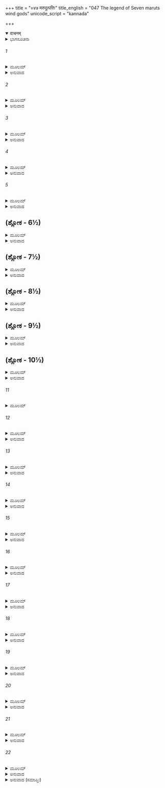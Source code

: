 +++
title = "०४७ मरुदुत्पत्तिः"
title_english = "047 The legend of Seven maruts wind gods"
unicode_script = "kannada"

+++
<details open><summary>वाचनम्</summary>

<div class="audioEmbed"  caption="श्रीराम-हरिसीताराममूर्ति-घनपाठिभ्यां वचनम्" src="https://archive.org/download/Ramayana-recitation-Sriram-harisItArAmamUrti-Ghanapaati-v2/Kanda_1/Kanda_1_BK-047-Marudut_Paththihi.mp3"></div>
</details>



<details><summary>ಭಾಗಸೂಚನಾ</summary>

ದಿತಿಯು ತನ್ನ ಪುತ್ರರನ್ನು ಮರುದ್ಗಣರಾಗಿಸಿ ದೇವಲೋಕದಲ್ಲಿ ಇರಿಸುವಂತೆ ಇಂದ್ರನಲ್ಲಿ ಹೇಳಿದುದು, ಇಂದ್ರನಿಂದ ಒಪ್ಪಿಗೆ, ದಿತಿಯ ತಪೋವನದಲ್ಲೇ ಇಕ್ವಾಕ್ಷು ಪುತ್ರ ವಿಶಾಲನ ಮೂಲಕ ವಿಶಾಲಾ ನಗರದ ನಿರ್ಮಾಣ, ಅಲ್ಲಿಯ ಆಗಿನ ರಾಜಾ ಸುಮತಿಯಿಂದ ವಿಶ್ವಾಮಿತ್ರರ ಸತ್ಕಾರ
</details>

###### 1


<details><summary>ಮೂಲಮ್</summary>

ಸಪ್ತಧಾ ತು ಕೃತೇ ಗರ್ಭೇ ದಿತಿಃ ಪರಮದುಃಖಿತಾ ।  
ಸಹಸ್ರಾಕ್ಷಂ ದುರಾಧರ್ಷಂ ವಾಕ್ಯಂ ಸಾನುನಯಾಬ್ರವೀತ್ ॥
</details>

<details><summary>ಅನುವಾದ</summary>

ಇಂದ್ರನು ತನ್ನ ಗರ್ಭವನ್ನು ಏಳು ತುಂಡುಗಳಾಗಿಸಿದಾಗ ದಿತಿಗೆ ಅತೀವ ದುಃಖವಾಯಿತು. ಆಕೆಯು ದುರ್ಧರ್ಷ ವೀರ ಸಹಸ್ರಾಕ್ಷ ಇಂದ್ರನಲ್ಲಿ ಕೇಳಿಕೊಂಡಳು.॥1॥
</details>

###### 2


<details><summary>ಮೂಲಮ್</summary>

ಮಮಾಪರಾಧಾದ್ಗರ್ಭೋಽಯಂ ಸಪ್ತಧಾ ಶಕಲೀಕೃತಃ ।  
ನಾಪರಾಧೋಹಿ ದೇವೇಶ ತವಾತ್ರ ಬಲಸೂದನ ॥
</details>

<details><summary>ಅನುವಾದ</summary>

ದೇವೇಶ! ಬಲಸೂದನ! ನನ್ನ ಅಪರಾಧದಿಂದಲೇ ಈ ಗರ್ಭವು ಏಳು ತುಂಡುಗಳಾದವು. ಇದರಲ್ಲಿ ನಿನ್ನ ಯಾವ ದೋಷವೂ ಇಲ್ಲ.॥2॥
</details>

###### 3


<details><summary>ಮೂಲಮ್</summary>

ಪ್ರಿಯಂ ತ್ವತ್ ಕೃತ ಮಿಚ್ಛಾಮಿ ಮಮ ಗರ್ಭವಿಪರ್ಯಯೇ ।  
ಮರುತಾಂ ಸಪ್ತ ಸಪ್ತಾನಾಂ ಸ್ಥಾನಪಾಲಾ ಭವಂತು ತೇ ॥
</details>

<details><summary>ಅನುವಾದ</summary>

ನೀನು ಕ್ರೂರತೆಯಿಂದ ಈ ಗರ್ಭವನ್ನು ನಾಶ ಮಾಡಿದ ನಿಮಿತ್ತದಿಂದ ಅದರ ಪರಿಣಾಮದಿಂದ ನಿನಗಾಗಿ ಹಾಗೂ ನನಗೂ ಪ್ರಿಯವಾಗುವಂತೆ, ಸುಖಕರವಾದ ಉಪಾಯವನ್ನು ಮಾಡಲು ನಾನು ಬಯಸುತ್ತಿರುವೆನು. ನನ್ನ ಗರ್ಭದ ಏಳು ತುಂಡುಗಳೂ ಏಳು ವ್ಯಕ್ತಿಗಳಾಗಿ ಏಳು ಮರುದ್ಗಣಗಳ ಸ್ಥಾನಗಳನ್ನು ಪಾಲಿಸುವವರಾಗಲಿ.॥3॥
</details>

###### 4


<details><summary>ಮೂಲಮ್</summary>

ವಾತಸ್ಕಂಧಾ ಇಮೇ ಸಪ್ತ ಚರಂತು ದಿವಿ ಪುತ್ರಕ ।  
ಮಾರುತಾ ಇತಿ ವಿಖ್ಯಾತಾ ದಿವ್ಯರೂಪಾಮಮಾತ್ಮಜಾಃ ॥
</details>

<details><summary>ಅನುವಾದ</summary>

ಮಗು! ದಿವ್ಯ ರೂಪಧಾರೀ ನನ್ನ ಪುತ್ರರು ‘ಮರುತ್’ ಎಂಬ ಹೆಸರಿನಿಂದ ಪ್ರಸಿದ್ಧರಾಗಿ ಆಕಾಶದಲ್ಲಿ ವಿಖ್ಯಾತವಾದ ಏಳು ವಾತಸ್ಕಂಧಗಳಾಗಲಿ. ಆವಹ, ಪ್ರವಹ, ಸಂವಹ, ಉದ್ವಹ, ವಿವಹ, ಪರಿವಹ ಮತ್ತು ಪರಾವಹ, ಇವು ಏಳು ವಾತಸ್ಕಂಧಗಳೆಂದು ಹೇಳುತ್ತಾರೆ. ಅವುಗಳಲ್ಲಿ ಈ ಮರುತ್ತುಗಳು ವಿಚರಿಸಲಿ.॥4॥
</details>

###### 5


<details><summary>ಮೂಲಮ್</summary>

ಬ್ರಹ್ಮಲೋಕಂ ಚರತ್ವೇಕ ಇಂದ್ರಲೋಕಂ ತಥಾಪರಃ ।  
ದಿವ್ಯವಾಯುರಿತಿಖ್ಯಾತಸ್ತೃತೀಯೋಽಪಿ ಮಹಾಯಶಾಃ ॥
</details>

<details><summary>ಅನುವಾದ</summary>

(ಮೇಲೆ ಹೇಳಿದ ಏಳು ಮರುತ್ತಗಳು ಏಳು-ಏಳರ ಗಣಗಳಾಗಿವೆ. ಈ ಪ್ರಕಾರ ನಲವತ್ತೊಂಭತ್ತು ಮರುತ್ತುಗಳು ಎಂದು ತಿಳಿಯಬೇಕು. ಇದರಲ್ಲಿ-) ಪ್ರಥಮ ಗಣವು ಬ್ರಹ್ಮಲೋಕದಲ್ಲಿ ವಿಚರಿಸಲಿ, ಎರಡನೆಯದು ಇಂದ್ರಲೋಕದಲ್ಲಿ ಸಂಚರಿಸಲಿ, ಮೂರನೆಯದು ಮಹಾಯಶಸ್ವೀ, ಮರುದ್ಗಣರು ದಿವ್ಯವಾಯುವೆಂದು ವಿಖ್ಯಾತವಾಗಿ ಅಂತರಿಕ್ಷದಲ್ಲಿ ವಿಹರಿಸಿಲಿ.॥5॥
</details>

## (ಶ್ಲೋಕ - 6½)


<details><summary>ಮೂಲಮ್</summary>

ಚತ್ವಾರಸ್ತು ಸುರಶ್ರೇಷ್ಠದಿಶೋ ವೈ ತವ ಶಾಸನಾತ್ ।  
ಸಂಚರಿಷ್ಯಂತಿ ಭದ್ರಂ ತೇಕಾಲೇನ ಹಿಮಮಾತ್ಮಜಾಃ ॥  
ತ್ವತ್ಕೃತೇನೈವ ನಾಮ್ನಾ ವೈ ಮಾರುತಾ ಇತಿ ವಿಶ್ರುತಾಃ ।
</details>

<details><summary>ಅನುವಾದ</summary>

ಸುರಶ್ರೇಷ್ಠನೇ! ನಿನಗೆ ಮಂಗಳವಾಗಲಿ. ಉಳಿದ ನಾಲ್ವರು ನನ್ನ ಪುತ್ರರು ನಿನ್ನ ಆಜ್ಞೆಯಂತೆ ಎಲ್ಲ ದಿಕ್ಕುಗಳಲ್ಲಿ ಸಂಚರಿಸಲಿ. ನೀನು ಇಟ್ಟ ಹೆಸರಿನಿಂದಲೇ (ನೀನು ‘ಮಾ ರುದಃ’ ಅಳಬೇಡ ಎಂದು ತಡೆದಿದ್ದೆ. ಆ ‘ಮಾರುದಃ’ ಈ ವಾಕ್ಯದಿಂದಲೇ) ಅವರೆಲ್ಲರೂ ಮಾರುತರೆಂದೇ ಖ್ಯಾತವಾಗಲಿ.॥6½॥
</details>

## (ಶ್ಲೋಕ - 7½)


<details><summary>ಮೂಲಮ್</summary>

ತಸ್ಯಾಸ್ತದ್ವಚನಂ ಶ್ರುತ್ವಾ ಸಹಸ್ರಾಕ್ಷಃ ಪುರಂದರಃ ॥  
ಉವಾಚ ಪ್ರಾಂಜಲಿರ್ವಾಕ್ಯಮಿತೀದಂ ಬಲಸೂದನಃ ।
</details>

<details><summary>ಅನುವಾದ</summary>

ದಿತಿಯ ಮಾತನ್ನು ಕೇಳಿ ಬಲಿಷ್ಠ ದೈತ್ಯರನ್ನು ಕೊಲ್ಲುವ ಸಹಸ್ರಾಕ್ಷ ಇಂದ್ರನು ಕೈಮುಗಿದುಕೊಂಡು ಇಂತೆಂದನು.॥7½॥
</details>

## (ಶ್ಲೋಕ - 8½)


<details><summary>ಮೂಲಮ್</summary>

ಸರ್ವಮೇತದ್ಯಥೋಕ್ತಂ ತೇ ಭವಿಷ್ಯತಿ ನ ಸಂಶಯಃ ॥  
ವಿಚರಿಷ್ಯಂತಿ ಭದ್ರಂ ತೇ ದೇವರೂಪಾಸ್ತವಾತ್ಮಜಾಃ ।
</details>

<details><summary>ಅನುವಾದ</summary>

ಅಮ್ಮಾ! ‘ನಿನಗೆ ಮಂಗಳವಾಗಲಿ’ ನೀನು ಹೇಳಿದಂತೆಯೇ ಎಲ್ಲವೂ ಆಗುವುದು; ಇದರಲ್ಲಿ ಸಂದೇಹವೇ ಇಲ್ಲ. ನಿನ್ನ ಈ ಪುತ್ರರು ದೇವರೂಪರಾಗಿ ವಿಚರಿಸಲಿ.॥8½॥
</details>

## (ಶ್ಲೋಕ - 9½)


<details><summary>ಮೂಲಮ್</summary>

ಏವಂ ತೌ ನಿಶ್ಚಯಂಕೃತ್ವಾ ಮಾತಾಪುತ್ರೌ ತಪೋವನೇ ॥  
ಜಗ್ಮತುಸ್ತ್ರಿದಿವಂರಾಮ ಕೃತಾರ್ಥಾವಿತಿ ನಃ ಶ್ರುತಮ್ ।
</details>

<details><summary>ಅನುವಾದ</summary>

ಶ್ರೀರಾಮಾ! ಆ ತಪೊವನದಲ್ಲಿ ಹೀಗೆ ನಿಶ್ಚಯಿಸಿ ಆ ಮಾತಾ-ಪುತ್ರರು ಕೃತಕೃತ್ಯರಾಗಿ ಸ್ವರ್ಗಲೋಕಕ್ಕೆ ತೆರಳಿದರು; ಎಂದು ನಾವು ಕೇಳಿದ್ದೇವೆ.॥9½॥
</details>

## (ಶ್ಲೋಕ - 10½)


<details><summary>ಮೂಲಮ್</summary>

ಏಷ ದೇಶಃ ಸ ಕಾಕುತ್ಸ್ಥ ಮಹೇಂದ್ರಾಧ್ಯುಷಿತಃ ಪುರಾ ॥  
ದಿತಿಂ ಯತ್ರ ತಪಃ ಸಿದ್ಧಾಮೇವಂ ಪರಿಚಚಾರ ಸಃ ।
</details>

<details><summary>ಅನುವಾದ</summary>

ಕಾಕುತ್ಸ್ಥನೇ! ಇದೇ ದೇಶದಲ್ಲಿ ಹಿಂದೆ ದೇವೇಂದ್ರನು ಇದ್ದು ತಪಃಸಿದ್ಧ ದಿತಿಯ ಸೇವೆ ಮಾಡಿದ್ದನು.॥10½॥
</details>

###### 11


<details><summary>ಮೂಲಮ್</summary>

ಇಕ್ಷ್ವಾಕೋಸ್ತು ನರವ್ಯಾಘ್ರ ಪುತ್ರಃ ಪರಮಧಾರ್ಮಿಕಃ ॥
</details>

###### 12


<details><summary>ಮೂಲಮ್</summary>

ಅಲಂಬುಷಾಯಾಮುತ್ಪನ್ನೋ ವಿಶಾಲ ಇತಿ ವಿಶ್ರುತಃ ।  
ತೇನ ಚಾಸೀದಿಹ ಸ್ಥಾನೇ ವಿಶಾಲೇತಿ ಪುರೀ ಕೃತಾ ॥
</details>

<details><summary>ಅನುವಾದ</summary>

ಪುರುಷಸಿಂಹನೇ! ಹಿಂದೆ ಮಹಾರಾಜಾ ಇಕ್ಷಾಕ್ಷುಗೆ ಪರಮ ಧಾರ್ಮಿಕ ವಿಶಾಲನೆಂಬ ಒಬ್ಬ ಪ್ರಸಿದ್ಧ ಪುತ್ರನಿದ್ದನು. ಅವನು ಅಲಂಬುಷಾಳ ಗರ್ಭದಿಂದ ಹುಟ್ಟಿದನು. ಅವನೇ ಈ ಸ್ಥಾನದಲ್ಲಿ ವಿಶಾಲಾ ಎಂಬ ಪುರಿಯನ್ನು ನೆಲೆಗೊಳಿಸಿದ್ದನು.॥11-12॥
</details>

###### 13


<details><summary>ಮೂಲಮ್</summary>

ವಿಶಾಲಸ್ಯ ಸುತೋ ರಾಮ ಹೇಮಚಂದ್ರೋ ಮಹಾಬಲಃ ।  
ಸುಚಂದ್ರ ಇತಿ ವಿಖ್ಯಾತೋ ಹೇಮಚಂದ್ರಾದನಂತರಃ ॥
</details>

<details><summary>ಅನುವಾದ</summary>

ಶ್ರೀರಾಮಾ! ವಿಶಾಲನ ಪುತ್ರನ ಹೆಸರು ಹೇಮಚಂದ್ರನೆಂದಿತ್ತು. ಅವನು ಬಹಳ ಬಲಾಢ್ಯನಾಗಿದ್ದನು. ಹೇಮಚಂದ್ರನ ಪುತ್ರ ಸುಚಂದ್ರನೆಂದು ಖ್ಯಾತನಾಗಿದ್ದನು.॥13॥
</details>

###### 14


<details><summary>ಮೂಲಮ್</summary>

ಸುಚಂದ್ರತನಯೋ ರಾಮ ಧೂಮ್ರಾಶ್ವ ಇತಿ ವಿಶ್ರುತಃ ।  
ಧೂಮ್ರಾಶ್ವತನಯಶ್ಚಾಪಿ ಸೃಂಜಯಃ ಸಮಪದ್ಯತ ॥
</details>

<details><summary>ಅನುವಾದ</summary>

ಶ್ರೀರಾಮಚಂದ್ರ! ಸುಚಂದ್ರನ ಮಗ ಧೂಮ್ರಾಶ್ವ, ಧೂಮ್ರಾಶ್ವನ ಪುತ್ರ ಸೃಂಜಯನಾಗಿದ್ದನು.॥14॥
</details>

###### 15


<details><summary>ಮೂಲಮ್</summary>

ಸೃಂಜಯಸ್ಯ ಸುತಃ ಶ್ರೀಮಾನ್ಸಹದೇವಃ ಪ್ರತಾಪವಾನ್ ।  
ಕುಶಾಶ್ವಃ ಸಹದೇವಸ್ಯ ಪುತ್ರಃ ಪರಮಧಾರ್ಮಿಕಃ ॥
</details>

<details><summary>ಅನುವಾದ</summary>

ಸೃಂಜಯನ ಪ್ರತಾಪಿ ಪುತ್ರ ಶ್ರೀಮಾನ್ ಸಹದೇವನು. ಸಹದೇವನ ಪರಮಧಾರ್ಮಿಕ ಪುತ್ರನ ಹೆಸರು ಕುಶಾಶ್ವ ಎಂದಿತ್ತು.॥15॥
</details>

###### 16


<details><summary>ಮೂಲಮ್</summary>

ಕುಶಾಶ್ವಸ್ಯ ಮಹಾತೇಜಾಃ ಸೋಮದತ್ತಃ ಪ್ರತಾಪವಾನ್ ।  
ಸೋಮದತ್ತಸ್ಯ ಪುತ್ರಸ್ತು ಕಾಕುತ್ಸ್ಥ ಇತಿ ವಿಶ್ರುತಃ ॥
</details>

<details><summary>ಅನುವಾದ</summary>

ಕುಶಾಶ್ವನ ಮಹಾತೇಜಸ್ವೀ ಪುತ್ರ ಪ್ರತಾಪಿ ಸೋಮದತ್ತ. ಸೋಮದತ್ತನ ಪುತ್ರ ಕಾಕುತ್ಸ್ಥನೆಂದು ವಿಖ್ಯಾತನಾದನು.॥16॥
</details>

###### 17


<details><summary>ಮೂಲಮ್</summary>

ತಸ್ಯ ಪುತ್ರೋ ಮಹಾತೇಜಾಃಸಂಪ್ರತ್ಯೇಷ ಪುರೀಮಿಮಾಮ್ ।  
ಅವಸತ್ ಪರಮಪ್ರಖ್ಯಃ ಸುಮತಿರ್ನಾಮದುರ್ಜಯಃ ॥
</details>

<details><summary>ಅನುವಾದ</summary>

ಕಾಕುತ್ಸ್ಥನಿಗೆ ಮಹಾತೇಜಸ್ವೀ ಸುಮತಿ ಎಂಬ ಪುತ್ರ ಪ್ರಸಿದ್ಧನಾಗಿದ್ದನು. ಅವನು ಪರಮಶಾಂತಿವಂತನೂ, ದುರ್ಜಯವೀರನೂ ಆಗಿದ್ದಾನೆ. ಅವನೇ ಈಗ ಈ ಪುರಿಯಲ್ಲಿ ವಾಸಿಸುತ್ತಿರುವನು.॥17॥
</details>

###### 18


<details><summary>ಮೂಲಮ್</summary>

ಇಕ್ಷ್ವಾಕೋಸ್ತು ಪ್ರಸಾದೇನ ಸರ್ವೇ ವೈಶಾಲಿಕಾ ನೃಪಾಃ ।  
ದೀರ್ಘಾಯುಷೋ ಮಹಾತ್ಮಾನೋ ವೀರ್ಯವಂತಃ ಸುಧಾರ್ಮಿಕಾಃ ॥
</details>

<details><summary>ಅನುವಾದ</summary>

ಮಹಾರಾಜಾ ಇಕ್ವಾಕುವಿನ ಪ್ರಸಾದದಿಂದ ವೈಶಾಲಿಯ ಎಲ್ಲ ನೃಪರು ದೀರ್ಘಾಯು, ಮಹಾತ್ಮಾ, ಪರಾಕ್ರಮಿ ಮತ್ತು ಪರಮ ಧಾರ್ಮಿಕರಾಗುತ್ತಾ ಬಂದಿದ್ದಾರೆ.॥18॥
</details>

###### 19


<details><summary>ಮೂಲಮ್</summary>

ಇಹಾದ್ಯ ರಂಜನೀಮೇಕಾಂ ಸುಖಂ ಸ್ವಪ್ಸ್ಯಾಮಹೇ ವಯಮ್ ।  
ಶ್ವಃ ಪ್ರಭಾತೇ ನರಶ್ರೇಷ್ಠ ಜನಕಂ ದ್ರಷ್ಟುಮರ್ಹಸಿ ॥
</details>

<details><summary>ಅನುವಾದ</summary>

ನರಶ್ರೇಷ್ಠನೇ! ಇಂದಿನ ರಾತ್ರೆ ನಾವು ಇಲ್ಲೇ ಸುಖವಾಗಿ ಮಲಗಿ, ಮತ್ತೆ ನಾಳೆ ಬೆಳಗ್ಗೆ ಇಲ್ಲಿಂದ ಹೊರಟು ನೀನು ಮಿಥಿಲೆಯಲ್ಲಿ ಜನಕರಾಜನನ್ನು ದರ್ಶಿಸುವೆ.॥19॥
</details>

###### 20


<details><summary>ಮೂಲಮ್</summary>

ಸುಮತಿಸ್ತು ಮಹಾತೇಜಾ ವಿಶ್ವಾಮಿತ್ರಮುಪಾಗತಮ್ ।  
ಶ್ರುತ್ವಾ ನರವರಶ್ರೇಷ್ಠಃ ಪ್ರತ್ಯಾಗಚ್ಛನ್ಮಹಾಯಶಾಃ ॥
</details>

<details><summary>ಅನುವಾದ</summary>

ರಾಜರಲ್ಲಿ ಶ್ರೇಷ್ಠನೂ, ಮಹಾತೇಜಸ್ವಿಯೂ, ಮಹಾಯಶಸ್ವಿಯೂ ಆದ ರಾಜಾ ಸುಮತಿಯು ವಿಶ್ವಾಮಿತ್ರನನ್ನು ತನ್ನ ಪುರಿಯ ಸಮೀಪಕ್ಕೆ ಬಂದಿರುವರೆಂದು ತಿಳಿದು, ಅವರ ಸ್ವಾಗತಕ್ಕಾಗಿ ಸ್ವತಃ ಹೊರಟನು.॥20॥
</details>

###### 21


<details><summary>ಮೂಲಮ್</summary>

ಪೂಜಾಂ ಚ ಪರಮಾಂ ಕೃತ್ವಾ ಸೋಪಾಧ್ಯಾಯಃಸಬಾಂಧವಃ ।  
ಪ್ರಾಂಜಲಿಃ ಕುಶಲಂ ಪೃಷ್ಟ್ವಾ ವಿಶ್ರಾಮಿತ್ರಮಥಾಬ್ರವೀತ್ ॥
</details>

<details><summary>ಅನುವಾದ</summary>

ತನ್ನ ಪುರೋಹಿತ ಹಾಗೂ ಬಂಧು-ಬಾಂಧವರಿಂದೊಡಗೂಡಿ ರಾಜನು ವಿಶ್ವಾಮಿತ್ರರನ್ನು ವಿಧಿವತ್ತಾಗಿ ಪೂಜಿಸಿ ಕೈಮುಗಿದುಕೊಂಡು ಅವರ ಕ್ಷೇಮ-ಸಮಾಚಾರ ಕೇಳುತ್ತಾ ಇಂತೆಂದನು.॥21॥
</details>

###### 22


<details><summary>ಮೂಲಮ್</summary>

ಧನ್ಯೋಽಸ್ಮ್ಯನುಗೃಹೀತೋಽಸ್ಮಿ ಯಸ್ಯ ಮೇ ವಿಷಯಂ ಮುನೇ ।  
ಸಂಪ್ರಾಪ್ತೋ ದರ್ಶನಂ ಚೈವ ನಾಸ್ತಿ ಧನ್ಯತರೋ ಮಮ ॥
</details>

<details><summary>ಅನುವಾದ</summary>

ಮುನಿಗಳೇ! ನಾನು ಧನ್ಯನಾದೆ. ನನ್ನ ಮೇಲೆ ನಿಮ್ಮ ದೊಡ್ಡ ಅನುಗ್ರಹವಿದೆ, ಏಕೆಂದರೆ ತಾವಾಗಿಯೇ ನನ್ನ ರಾಜ್ಯಕ್ಕೆ ಆಗಮಿಸಿ ನನಗೆ ದರ್ಶನ ಕೊಟ್ಟಿರುವಿರಿ. ಈಗ ನನಗಿಂತ ಹೆಚ್ಚು ಧನ್ಯನಾದ ಪುರುಷನು ಬೇರೊಬ್ಬನಿಲ್ಲ.॥22॥
</details>

<details><summary>ಅನುವಾದ (ಸಮಾಪ್ತಿಃ)</summary>

ವಾಲ್ಮೀಕಿ ವಿರಚಿತ ಆರ್ಷ ರಾಮಾಯಣ ಆದಿಕಾವ್ಯದ ಬಾಲಕಾಂಡದಲ್ಲಿ ನಲವತ್ತೇಳನೆಯ ಸರ್ಗ ಪೂರ್ಣವಾಯಿತು. ॥47॥
</details>
